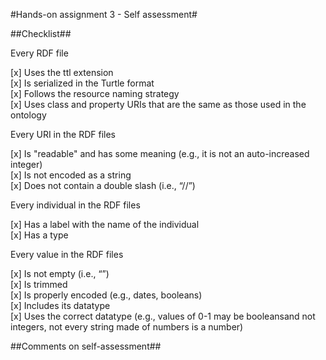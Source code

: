 

#Hands-on assignment 3 - Self assessment#

##Checklist##

Every RDF file

[x] Uses the ttl extension  
[x] Is serialized in the Turtle format  
[x] Follows the resource naming strategy  
[x] Uses class and property URIs that are the same as those used in the ontology  
  
Every URI in the RDF files  
  
[x] Is "readable" and has some meaning (e.g., it is not an auto-increased integer)  
[x] Is not encoded as a string  
[x] Does not contain a double slash (i.e., “//”)  

Every individual in the RDF files  
  
[x] Has a label with the name of the individual    
[x] Has a type  

Every value in the RDF files  

[x] Is not empty (i.e., “”)  
[x] Is trimmed  
[x] Is properly encoded (e.g., dates, booleans)  
[x] Includes its datatype  
[x] Uses the correct datatype (e.g., values of 0-1 may be booleansand not integers, not every string made of numbers is a number)   


##Comments on self-assessment##

